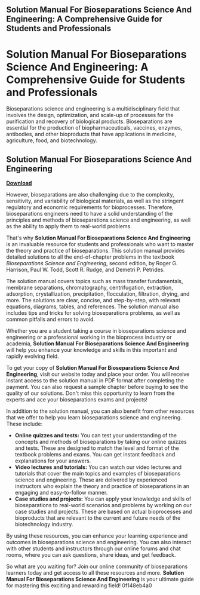 ## Solution Manual For Bioseparations Science And Engineering: A Comprehensive Guide for Students and Professionals

  
# Solution Manual For Bioseparations Science And Engineering: A Comprehensive Guide for Students and Professionals
  
Bioseparations science and engineering is a multidisciplinary field that involves the design, optimization, and scale-up of processes for the purification and recovery of biological products. Bioseparations are essential for the production of biopharmaceuticals, vaccines, enzymes, antibodies, and other bioproducts that have applications in medicine, agriculture, food, and biotechnology.
 
## Solution Manual For Bioseparations Science And Engineering


[**Download**](https://searchdisvipas.blogspot.com/?download=2tKEpx)

  
However, bioseparations are also challenging due to the complexity, sensitivity, and variability of biological materials, as well as the stringent regulatory and economic requirements for bioprocesses. Therefore, bioseparations engineers need to have a solid understanding of the principles and methods of bioseparations science and engineering, as well as the ability to apply them to real-world problems.
  
That's why **Solution Manual For Bioseparations Science And Engineering** is an invaluable resource for students and professionals who want to master the theory and practice of bioseparations. This solution manual provides detailed solutions to all the end-of-chapter problems in the textbook *Bioseparations Science and Engineering*, second edition, by Roger G. Harrison, Paul W. Todd, Scott R. Rudge, and Demetri P. Petrides.
  
The solution manual covers topics such as mass transfer fundamentals, membrane separations, chromatography, centrifugation, extraction, adsorption, crystallization, precipitation, flocculation, filtration, drying, and more. The solutions are clear, concise, and step-by-step, with relevant equations, diagrams, tables, and references. The solution manual also includes tips and tricks for solving bioseparations problems, as well as common pitfalls and errors to avoid.
  
Whether you are a student taking a course in bioseparations science and engineering or a professional working in the bioprocess industry or academia, **Solution Manual For Bioseparations Science And Engineering** will help you enhance your knowledge and skills in this important and rapidly evolving field.
  
To get your copy of **Solution Manual For Bioseparations Science And Engineering**, visit our website today and place your order. You will receive instant access to the solution manual in PDF format after completing the payment. You can also request a sample chapter before buying to see the quality of our solutions. Don't miss this opportunity to learn from the experts and ace your bioseparations exams and projects!
  
In addition to the solution manual, you can also benefit from other resources that we offer to help you learn bioseparations science and engineering. These include:
  
- **Online quizzes and tests:** You can test your understanding of the concepts and methods of bioseparations by taking our online quizzes and tests. These are designed to match the level and format of the textbook problems and exams. You can get instant feedback and explanations for your answers.
- **Video lectures and tutorials:** You can watch our video lectures and tutorials that cover the main topics and examples of bioseparations science and engineering. These are delivered by experienced instructors who explain the theory and practice of bioseparations in an engaging and easy-to-follow manner.
- **Case studies and projects:** You can apply your knowledge and skills of bioseparations to real-world scenarios and problems by working on our case studies and projects. These are based on actual bioprocesses and bioproducts that are relevant to the current and future needs of the biotechnology industry.

By using these resources, you can enhance your learning experience and outcomes in bioseparations science and engineering. You can also interact with other students and instructors through our online forums and chat rooms, where you can ask questions, share ideas, and get feedback.
  
So what are you waiting for? Join our online community of bioseparations learners today and get access to all these resources and more. **Solution Manual For Bioseparations Science And Engineering** is your ultimate guide for mastering this exciting and rewarding field!
 0f148eb4a0
